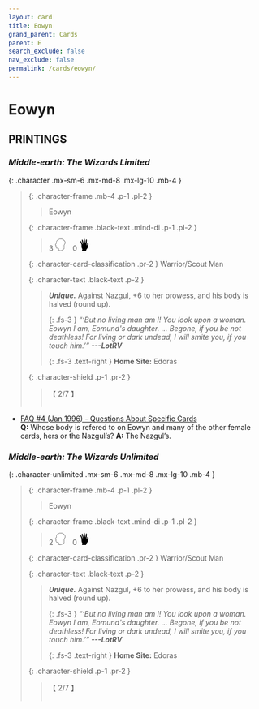 ```yaml
---
layout: card
title: Eowyn
grand_parent: Cards
parent: E
search_exclude: false
nav_exclude: false
permalink: /cards/eowyn/
---
```


# Eowyn


## PRINTINGS


### _Middle-earth: The Wizards Limited_

{: .character .mx-sm-6 .mx-md-8 .mx-lg-10 .mb-4 }
> {: .character-frame .mb-4 .p-1 .pl-2 }
> > <div class="card-mp"></div>
> > <div class="character-card-name">Eowyn</div>
>
> {: .character-frame .black-text .mind-di .p-1 .pl-2 }
> > 3 ![](/assets/images/mind.svg)&emsp;0 ![](/assets/images/di.svg)
>
> {: .character-card-classification .pr-2 }
> Warrior/Scout Man
>
> {: .character-text .black-text .p-2 }
> > _**Unique.**_ Against Nazgul, +6 to her prowess, and his body is halved (round up). 
> > 
> > {: .fs-3 } 
> > _“‘But no living man am I! You look upon a woman. Eowyn I am, Eomund's daughter. ... Begone, if you be not deathless! For living or dark undead, I will smite you, if you touch him.’”_ ***---&#65279;LotRV***  
> > 
> > {: .fs-3 .text-right } 
> > **Home Site:** Edoras 
>
> {: .character-shield .p-1 .pr-2 }
> > <div class="card-shield">【 2/7 】</div>
> > <div class="card-corruption">&nbsp;</div>

 - [FAQ #4 (Jan 1996) - Questions About Specific Cards](/original/rulings/faq-4/#questions-about-specific-cards)<br>**Q:** Whose body is refered to on Eowyn and many of the other female cards, hers or the Nazgul’s? **A:** The Nazgul’s.

### _Middle-earth: The Wizards Unlimited_

{: .character-unlimited .mx-sm-6 .mx-md-8 .mx-lg-10 .mb-4 }
> {: .character-frame .mb-4 .p-1 .pl-2 }
> > <div class="card-mp"></div>
> > <div class="character-card-name">Eowyn</div>
>
> {: .character-frame .black-text .mind-di .p-1 .pl-2 }
> > 2 ![](/assets/images/mind.svg)&emsp;0 ![](/assets/images/di.svg)
>
> {: .character-card-classification .pr-2 }
> Warrior/Scout Man
>
> {: .character-text .black-text .p-2 }
> > _**Unique.**_ Against Nazgul, +6 to her prowess, and his body is halved (round up). 
> > 
> > {: .fs-3 } 
> > _“‘But no living man am I! You look upon a woman. Eowyn I am, Eomund's daughter. ... Begone, if you be not deathless! For living or dark undead, I will smite you, if you touch him.’”_ ***---&#65279;LotRV***  
> > 
> > {: .fs-3 .text-right } 
> > **Home Site:** Edoras 
>
> {: .character-shield .p-1 .pr-2 }
> > <div class="card-shield">【 2/7 】</div>
> > <div class="card-corruption">&nbsp;</div>
